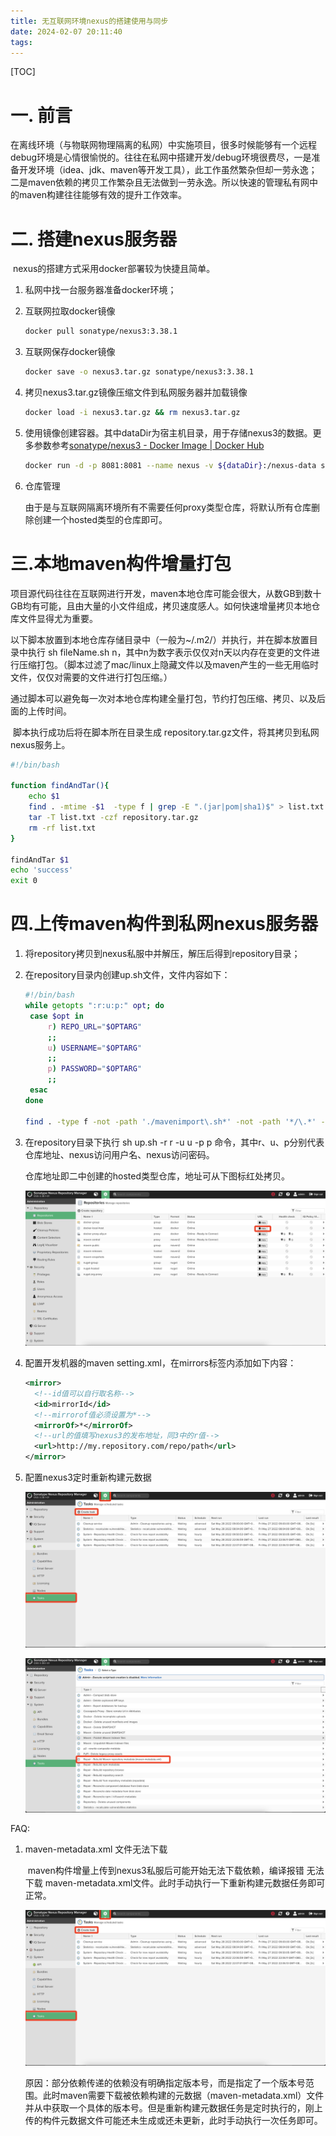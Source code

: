 ```yaml
---
title: 无互联网环境nexus的搭建使用与同步
date: 2024-02-07 20:11:40
tags:
---
```

[TOC]

# 一. 前言

​		在离线环境（与物联网物理隔离的私网）中实施项目，很多时候能够有一个远程debug环境是心情很愉悦的。往往在私网中搭建开发/debug环境很费尽，一是准备开发环境（idea、jdk、maven等开发工具），此工作虽然繁杂但却一劳永逸；二是maven依赖的拷贝工作繁杂且无法做到一劳永逸。所以快速的管理私有网中的maven构建往往能够有效的提升工作效率。



# 二. 搭建nexus服务器

​		nexus的搭建方式采用docker部署较为快捷且简单。

1. 私网中找一台服务器准备docker环境；

2. 互联网拉取docker镜像

   ```bash
   docker pull sonatype/nexus3:3.38.1
   ```

3. 互联网保存docker镜像

   ```bash
   docker save -o nexus3.tar.gz sonatype/nexus3:3.38.1
   ```

4. 拷贝nexus3.tar.gz镜像压缩文件到私网服务器并加载镜像

   ```bash
   docker load -i nexus3.tar.gz && rm nexus3.tar.gz
   ```

5. 使用镜像创建容器。其中dataDir为宿主机目录，用于存储nexus3的数据。更多参数参考[sonatype/nexus3 - Docker Image | Docker Hub](https://hub.docker.com/r/sonatype/nexus3)

   ```bash
   docker run -d -p 8081:8081 --name nexus -v ${dataDir}:/nexus-data sonatype/nexus3
   ```

6. 仓库管理

   由于是与互联网隔离环境所有不需要任何proxy类型仓库，将默认所有仓库删除创建一个hosted类型的仓库即可。

# 三.本地maven构件增量打包

​		项目源代码往往在互联网进行开发，maven本地仓库可能会很大，从数GB到数十GB均有可能，且由大量的小文件组成，拷贝速度感人。如何快速增量拷贝本地仓库文件显得尤为重要。

​		以下脚本放置到本地仓库存储目录中（一般为~/.m2/）并执行，并在脚本放置目录中执行 sh fileName.sh  n，其中n为数字表示仅仅对n天以内存在变更的文件进行压缩打包。（脚本过滤了mac/linux上隐藏文件以及maven产生的一些无用临时文件，仅仅对需要的文件进行打包压缩。）

​		通过脚本可以避免每一次对本地仓库构建全量打包，节约打包压缩、拷贝、以及后面的上传时间。

​		脚本执行成功后将在脚本所在目录生成 repository.tar.gz文件，将其拷贝到私网nexus服务上。

```bash
#!/bin/bash

function findAndTar(){
    echo $1
    find . -mtime -$1  -type f | grep -E ".(jar|pom|sha1)$" > list.txt
    tar -T list.txt -czf repository.tar.gz
    rm -rf list.txt
}

findAndTar $1
echo 'success'
exit 0
```

# 四.上传maven构件到私网nexus服务器

1. 将repository拷贝到nexus私服中并解压，解压后得到repository目录；

2. 在repository目录内创建up.sh文件，文件内容如下：

   ```bash
   #!/bin/bash
   while getopts ":r:u:p:" opt; do
   	case $opt in
   		r) REPO_URL="$OPTARG"
   		;;
   		u) USERNAME="$OPTARG"
   		;;
   		p) PASSWORD="$OPTARG"
   		;;
   	esac
   done
   
   find . -type f -not -path './mavenimport\.sh*' -not -path '*/\.*' -not -path '*/\^archetype\-catalog\.xml*' -not -path '*/\^maven\-metadata\-local*\.xml' -not -path '*/\^maven\-metadata\-deployment*\.xml' | sed "s|^\./||" | xargs -I '{}' curl -u "$USERNAME:$PASSWORD" -X PUT -v -T {} ${REPO_URL}/{} ;
   
   ```

3. 在repository目录下执行 sh up.sh -r r -u u -p p 命令，其中r、u、p分别代表仓库地址、nexus访问用户名、nexus访问密码。

   仓库地址即二中创建的hosted类型仓库，地址可从下图标红处拷贝。

   ![image-20220528024137300](./images/image-20220528024137300.png)

4. 配置开发机器的maven setting.xml，在mirrors标签内添加如下内容：

   ```xml
   <mirror>
     <!--id值可以自行取名称-->
     <id>mirrorId</id>
     <!--mirrorof值必须设置为*-->
     <mirrorOf>*</mirrorOf>
     <!--url的值填写nexus3的发布地址，同3中的r值-->
     <url>http://my.repository.com/repo/path</url>
   </mirror>
   ```

5. 配置nexus3定时重新构建元数据

   ![image-20220528025252265](./images/image-20220528025252265.png)

   ![image-20220528025403558](./images/image-20220528025403558.png)



FAQ:

1. maven-metadata.xml 文件无法下载

   ​		maven构件增量上传到nexus3私服后可能开始无法下载依赖，编译报错 无法下载 maven-metadata.xml文件。此时手动执行一下重新构建元数据任务即可正常。

   ![image-20220528025833965](./images/image-20220528025252265.png)

   ​		原因：部分依赖传递的依赖没有明确指定版本号，而是指定了一个版本号范围。此时maven需要下载被依赖构建的元数据（maven-metadata.xml）文件并从中获取一个具体的版本号。但是重新构建元数据任务是定时执行的，刚上传的构件元数据文件可能还未生成或还未更新，此时手动执行一次任务即可。
